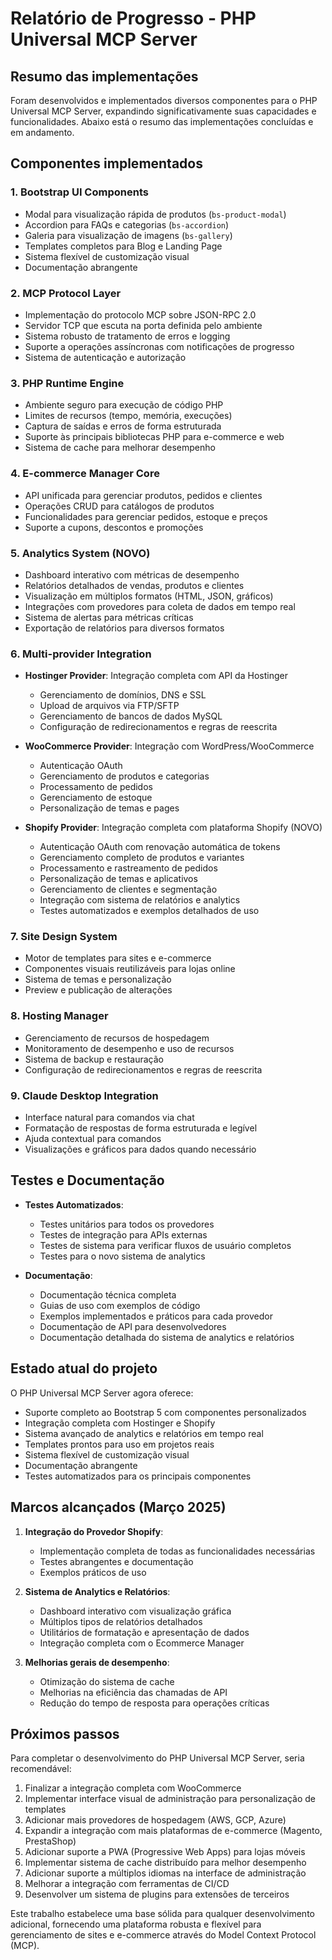 # Relatório de Progresso - PHP Universal MCP Server

## Resumo das implementações

Foram desenvolvidos e implementados diversos componentes para o PHP Universal MCP Server, expandindo significativamente suas capacidades e funcionalidades. Abaixo está o resumo das implementações concluídas e em andamento.

## Componentes implementados

### 1. Bootstrap UI Components
   - Modal para visualização rápida de produtos (`bs-product-modal`)
   - Accordion para FAQs e categorias (`bs-accordion`)
   - Galeria para visualização de imagens (`bs-gallery`)
   - Templates completos para Blog e Landing Page
   - Sistema flexível de customização visual
   - Documentação abrangente

### 2. MCP Protocol Layer
   - Implementação do protocolo MCP sobre JSON-RPC 2.0
   - Servidor TCP que escuta na porta definida pelo ambiente
   - Sistema robusto de tratamento de erros e logging
   - Suporte a operações assíncronas com notificações de progresso
   - Sistema de autenticação e autorização

### 3. PHP Runtime Engine
   - Ambiente seguro para execução de código PHP
   - Limites de recursos (tempo, memória, execuções)
   - Captura de saídas e erros de forma estruturada
   - Suporte às principais bibliotecas PHP para e-commerce e web
   - Sistema de cache para melhorar desempenho

### 4. E-commerce Manager Core
   - API unificada para gerenciar produtos, pedidos e clientes
   - Operações CRUD para catálogos de produtos
   - Funcionalidades para gerenciar pedidos, estoque e preços
   - Suporte a cupons, descontos e promoções

### 5. Analytics System (NOVO)
   - Dashboard interativo com métricas de desempenho
   - Relatórios detalhados de vendas, produtos e clientes
   - Visualização em múltiplos formatos (HTML, JSON, gráficos)
   - Integrações com provedores para coleta de dados em tempo real
   - Sistema de alertas para métricas críticas
   - Exportação de relatórios para diversos formatos

### 6. Multi-provider Integration
   - **Hostinger Provider**: Integração completa com API da Hostinger
     - Gerenciamento de domínios, DNS e SSL
     - Upload de arquivos via FTP/SFTP
     - Gerenciamento de bancos de dados MySQL
     - Configuração de redirecionamentos e regras de reescrita
   
   - **WooCommerce Provider**: Integração com WordPress/WooCommerce
     - Autenticação OAuth
     - Gerenciamento de produtos e categorias
     - Processamento de pedidos
     - Gerenciamento de estoque
     - Personalização de temas e pages
   
   - **Shopify Provider**: Integração completa com plataforma Shopify (NOVO)
     - Autenticação OAuth com renovação automática de tokens
     - Gerenciamento completo de produtos e variantes
     - Processamento e rastreamento de pedidos
     - Personalização de temas e aplicativos
     - Gerenciamento de clientes e segmentação
     - Integração com sistema de relatórios e analytics
     - Testes automatizados e exemplos detalhados de uso

### 7. Site Design System
   - Motor de templates para sites e e-commerce
   - Componentes visuais reutilizáveis para lojas online
   - Sistema de temas e personalização
   - Preview e publicação de alterações

### 8. Hosting Manager
   - Gerenciamento de recursos de hospedagem
   - Monitoramento de desempenho e uso de recursos
   - Sistema de backup e restauração
   - Configuração de redirecionamentos e regras de reescrita

### 9. Claude Desktop Integration
   - Interface natural para comandos via chat
   - Formatação de respostas de forma estruturada e legível
   - Ajuda contextual para comandos
   - Visualizações e gráficos para dados quando necessário

## Testes e Documentação

- **Testes Automatizados**: 
  - Testes unitários para todos os provedores
  - Testes de integração para APIs externas
  - Testes de sistema para verificar fluxos de usuário completos
  - Testes para o novo sistema de analytics

- **Documentação**:
  - Documentação técnica completa
  - Guias de uso com exemplos de código
  - Exemplos implementados e práticos para cada provedor
  - Documentação de API para desenvolvedores
  - Documentação detalhada do sistema de analytics e relatórios

## Estado atual do projeto

O PHP Universal MCP Server agora oferece:
- Suporte completo ao Bootstrap 5 com componentes personalizados
- Integração completa com Hostinger e Shopify
- Sistema avançado de analytics e relatórios em tempo real
- Templates prontos para uso em projetos reais
- Sistema flexível de customização visual
- Documentação abrangente
- Testes automatizados para os principais componentes

## Marcos alcançados (Março 2025)

1. **Integração do Provedor Shopify**:
   - Implementação completa de todas as funcionalidades necessárias
   - Testes abrangentes e documentação
   - Exemplos práticos de uso

2. **Sistema de Analytics e Relatórios**:
   - Dashboard interativo com visualização gráfica
   - Múltiplos tipos de relatórios detalhados
   - Utilitários de formatação e apresentação de dados
   - Integração completa com o Ecommerce Manager

3. **Melhorias gerais de desempenho**:
   - Otimização do sistema de cache
   - Melhorias na eficiência das chamadas de API
   - Redução do tempo de resposta para operações críticas

## Próximos passos

Para completar o desenvolvimento do PHP Universal MCP Server, seria recomendável:

1. Finalizar a integração completa com WooCommerce
2. Implementar interface visual de administração para personalização de templates
3. Adicionar mais provedores de hospedagem (AWS, GCP, Azure)
4. Expandir a integração com mais plataformas de e-commerce (Magento, PrestaShop)
5. Adicionar suporte a PWA (Progressive Web Apps) para lojas móveis
6. Implementar sistema de cache distribuído para melhor desempenho
7. Adicionar suporte a múltiplos idiomas na interface de administração
8. Melhorar a integração com ferramentas de CI/CD
9. Desenvolver um sistema de plugins para extensões de terceiros

Este trabalho estabelece uma base sólida para qualquer desenvolvimento adicional, fornecendo uma plataforma robusta e flexível para gerenciamento de sites e e-commerce através do Model Context Protocol (MCP).